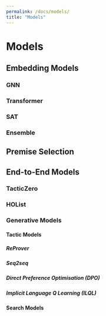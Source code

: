 ```yaml
---
permalink: /docs/models/
title: "Models"
---
```


<!-- (todo How best to characterise experiments vs models?? Include model architecture vs model trainers?) -->

# Models

## Embedding Models
### GNN
### Transformer
### SAT
### Ensemble

## Premise Selection

## End-to-End Models

### TacticZero

### HOList

### Generative Models

#### Tactic Models
##### ReProver

##### Seq2seq

##### Direct Preference Optimisation (DPO)

##### Implicit Language Q Learning (ILQL)

#### Search Models

